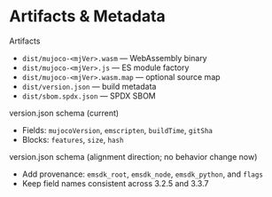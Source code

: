 # Artifacts & Metadata

Artifacts
- `dist/mujoco-<mjVer>.wasm` — WebAssembly binary
- `dist/mujoco-<mjVer>.js` — ES module factory
- `dist/mujoco-<mjVer>.wasm.map` — optional source map
- `dist/version.json` — build metadata
- `dist/sbom.spdx.json` — SPDX SBOM

version.json schema (current)
- Fields: `mujocoVersion`, `emscripten`, `buildTime`, `gitSha`
- Blocks: `features`, `size`, `hash`

version.json schema (alignment direction; no behavior change now)
- Add provenance: `emsdk_root`, `emsdk_node`, `emsdk_python`, and `flags`
- Keep field names consistent across 3.2.5 and 3.3.7

